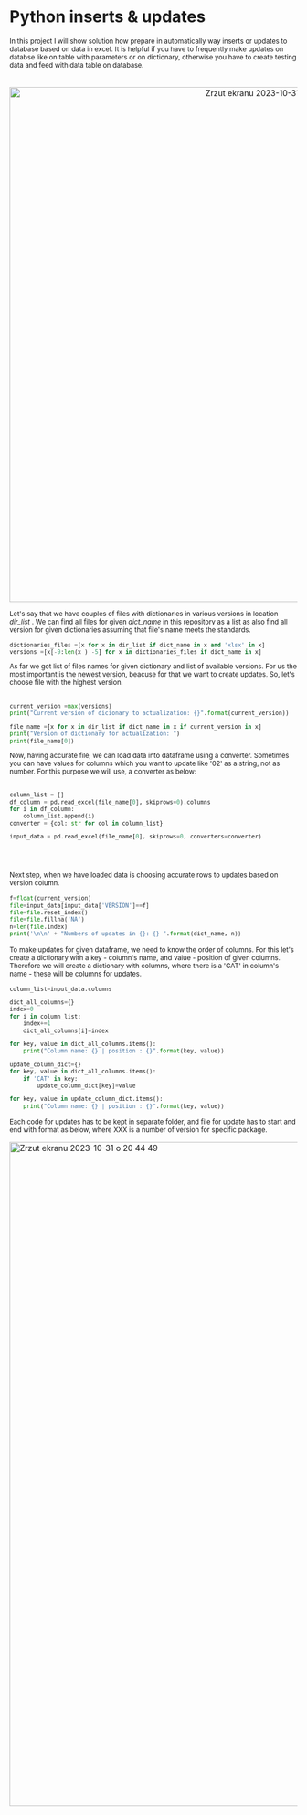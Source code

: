 # Python inserts & updates

<sub/>
In this project I will show solution how prepare in automatically way inserts or updates to database based on data in excel. It is helpful if you have to frequently make updates on databse like on table with parameters or on dictionary, otherwise you have to create testing data and feed with data table on database. </sub>

<br/>
</br>

<p align="center">
<img width="901" alt="Zrzut ekranu 2023-10-31 o 16 17 18" src="https://github.com/eda6767/python_inserts_updates/assets/102791467/c32c52a6-6951-46d6-98db-d53ce526a3e6">
</p>


<sub/> Let's say that we have couples of files with dictionaries in various versions in location _dir_list_ . We can find all files for given _dict_name_ in this repository as a list as also find all version for given dictionaries assuming that file's name meets the standards.</sub>


<sub/>

```python
dictionaries_files =[x for x in dir_list if dict_name in x and 'xlsx' in x]
versions =[x[-9:len(x ) -5] for x in dictionaries_files if dict_name in x]
```

</sub>

<sub>
As far we got list of files names for given dictionary and list of available versions. For us the most important is the newest version, beacuse for that we want to create updates. So, let's choose file with the highest version. </sub> 

<br/>
</br>

<sub/>

```python
current_version =max(versions)
print("Current version of dicionary to actualization: {}".format(current_version))

file_name =[x for x in dir_list if dict_name in x if current_version in x]
print("Version of dictionary for actualization: ")
print(file_name[0])

```
</sub>




<sub/>
Now, having accurate file, we can load data into dataframe using a converter. Sometimes you can have values for columns which you want to update like '02' as a string, not as number. For this purpose we will use, a converter as below: </sub>

<br/>
</br>

<sub/>

```python
column_list = []
df_column = pd.read_excel(file_name[0], skiprows=0).columns
for i in df_column:
    column_list.append(i)
converter = {col: str for col in column_list}

input_data = pd.read_excel(file_name[0], skiprows=0, converters=converter)
```
<br/>
</br>

</sub>


<sub/> Next step, when we have loaded data is choosing accurate rows to updates based on version column. </sub>


<sub/> 

```python
f=float(current_version)
file=input_data[input_data['VERSION']==f]
file=file.reset_index()
file=file.fillna('NA')
n=len(file.index)
print('\n\n' + "Numbers of updates in {}: {} ".format(dict_name, n))
```

</sub>


<sub/> To make updates for given dataframe, we need to know the order of columns. For this let's create a dictionary with a key - column's name, and value - position of given columns. Therefore we will create a dictionary with columns, where there is a 'CAT' in column's name - these will be columns for updates. </sub>


<sub/>

```python
column_list=input_data.columns

dict_all_columns={}
index=0
for i in column_list:
    index+=1
    dict_all_columns[i]=index

for key, value in dict_all_columns.items():
    print("Column name: {} | position : {}".format(key, value))

update_column_dict={}
for key, value in dict_all_columns.items():
    if 'CAT' in key:
        update_column_dict[key]=value

for key, value in update_column_dict.items():
    print("Column name: {} | position : {}".format(key, value))

```

</sub>


<sub/> Each code for updates has to be kept in separate folder, and file for update has to start and end with format as below, where XXX is a number of version for specific package. </sub>


<img width="1162" alt="Zrzut ekranu 2023-10-31 o 20 44 49" src="https://github.com/eda6767/python_inserts_updates/assets/102791467/511ac299-9aa6-45d9-a3be-8608b7f9db9c">


